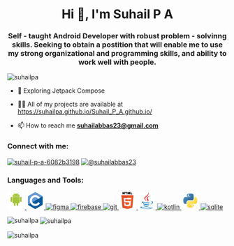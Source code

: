 <h1 align="center">Hi 👋, I'm Suhail P A</h1>
<h3 align="center">Self - taught Android Developer with robust problem - solvinng skills. Seeking to obtain a postition that will enable me to use my strong organizational and programming skills, and ability to work well with people.</h3>

<p align="left"> <img src="https://komarev.com/ghpvc/?username=suhailpa&label=Profile%20views&color=0e75b6&style=flat" alt="suhailpa" /> </p>

- 🔭 Exploring Jetpack Compose

- 👨‍💻 All of my projects are available at https://suhailpa.github.io/Suhail_P_A.github.io/

- 📫 How to reach me **suhailabbas23@gmail.com**

<h3 align="left">Connect with me:</h3>
<p align="left">
<a href="https://linkedin.com/in/suhail-p-a-6082b3198" target="blank"><img align="center" src="https://raw.githubusercontent.com/rahuldkjain/github-profile-readme-generator/master/src/images/icons/Social/linked-in-alt.svg" alt="suhail-p-a-6082b3198" height="30" width="40" /></a>
<a href="https://www.hackerrank.com/@suhailabbas23" target="blank"><img align="center" src="https://raw.githubusercontent.com/rahuldkjain/github-profile-readme-generator/master/src/images/icons/Social/hackerrank.svg" alt="@suhailabbas23" height="30" width="40" /></a>
</p>

<h3 align="left">Languages and Tools:</h3>
<p align="left"> <a href="https://developer.android.com" target="_blank" rel="noreferrer"> <img src="https://raw.githubusercontent.com/devicons/devicon/master/icons/android/android-original-wordmark.svg" alt="android" width="40" height="40"/> </a> <a href="https://www.cprogramming.com/" target="_blank" rel="noreferrer"> <img src="https://raw.githubusercontent.com/devicons/devicon/master/icons/c/c-original.svg" alt="c" width="40" height="40"/> </a> <a href="https://www.figma.com/" target="_blank" rel="noreferrer"> <img src="https://www.vectorlogo.zone/logos/figma/figma-icon.svg" alt="figma" width="40" height="40"/> </a> <a href="https://firebase.google.com/" target="_blank" rel="noreferrer"> <img src="https://www.vectorlogo.zone/logos/firebase/firebase-icon.svg" alt="firebase" width="40" height="40"/> </a> <a href="https://git-scm.com/" target="_blank" rel="noreferrer"> <img src="https://www.vectorlogo.zone/logos/git-scm/git-scm-icon.svg" alt="git" width="40" height="40"/> </a> <a href="https://www.w3.org/html/" target="_blank" rel="noreferrer"> <img src="https://raw.githubusercontent.com/devicons/devicon/master/icons/html5/html5-original-wordmark.svg" alt="html5" width="40" height="40"/> </a> <a href="https://www.java.com" target="_blank" rel="noreferrer"> <img src="https://raw.githubusercontent.com/devicons/devicon/master/icons/java/java-original.svg" alt="java" width="40" height="40"/> </a> <a href="https://kotlinlang.org" target="_blank" rel="noreferrer"> <img src="https://www.vectorlogo.zone/logos/kotlinlang/kotlinlang-icon.svg" alt="kotlin" width="40" height="40"/> </a> <a href="https://www.python.org" target="_blank" rel="noreferrer"> <img src="https://raw.githubusercontent.com/devicons/devicon/master/icons/python/python-original.svg" alt="python" width="40" height="40"/> </a> <a href="https://www.sqlite.org/" target="_blank" rel="noreferrer"> <img src="https://www.vectorlogo.zone/logos/sqlite/sqlite-icon.svg" alt="sqlite" width="40" height="40"/> </a> </p>

<p><img align="left" src="https://github-readme-stats.vercel.app/api/top-langs?username=suhailpa&show_icons=true&locale=en&layout=compact" alt="suhailpa" /></p>

<p>&nbsp;<img align="center" src="https://github-readme-stats.vercel.app/api?username=suhailpa&show_icons=true&locale=en" alt="suhailpa" /></p>

<p><img align="center" src="https://github-readme-streak-stats.herokuapp.com/?user=suhailpa&" alt="suhailpa" /></p>
